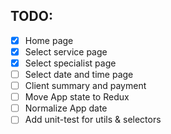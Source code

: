 ## TODO:
 - [X] Home page
 - [X] Select service page
 - [X] Select specialist page
 - [ ] Select date and time page
 - [ ] Client summary and payment
 - [ ] Move App state to Redux
 - [ ] Normalize App date
 - [ ] Add unit-test for utils & selectors